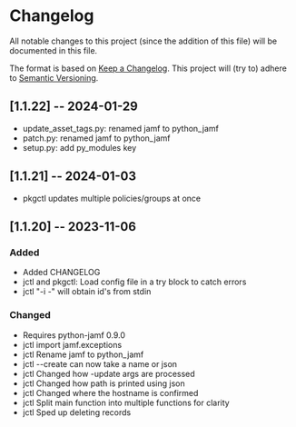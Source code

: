 # Changelog

All notable changes to this project (since the addition of this file) will be documented
in this file.

The format is based on [Keep a Changelog](https://keepachangelog.com/en/1.0.0/). This project will (try to) adhere to [Semantic Versioning](https://semver.org/spec/v2.0.0.html).

## [1.1.22] -- 2024-01-29

- update_asset_tags.py: renamed jamf to python_jamf
- patch.py: renamed jamf to python_jamf
- setup.py: add py_modules key

## [1.1.21] -- 2024-01-03

- pkgctl updates multiple policies/groups at once

## [1.1.20] -- 2023-11-06

### Added
- Added CHANGELOG
- jctl and pkgctl: Load config file in a try block to catch errors
- jctl "-i -" will obtain id's from stdin

### Changed
- Requires python-jamf 0.9.0
- jctl import jamf.exceptions
- jctl Rename jamf to python_jamf
- jctl --create can now take a name or json
- jctl Changed how -update args are processed
- jctl Changed how path is printed using json
- jctl Changed where the hostname is confirmed
- jctl Split main function into multiple functions for clarity
- jctl Sped up deleting records
